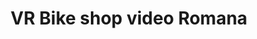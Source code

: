 ---
title: "VR Bike shop video Romana"
url: /la-romana/vr-bike-shop-video-romana/
shop: bicicleta
---